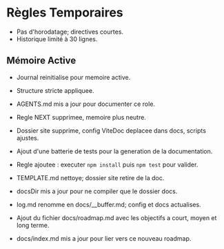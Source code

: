 # Règles Temporaires
- Pas d'horodatage; directives courtes.
- Historique limité à 30 lignes.

## Mémoire Active
- Journal reinitialise pour memoire active.
- Structure stricte appliquee.
- AGENTS.md mis a jour pour documenter ce role.
- Regle NEXT supprimee, memoire plus neutre.

- Dossier site supprime, config ViteDoc deplacee dans docs, scripts ajustes.
- Ajout d'une batterie de tests pour la generation de la documentation.
- Regle ajoutee : executer `npm install` puis `npm test` pour valider.
- TEMPLATE.md nettoye; dossier site retire de la doc.
- docsDir mis a jour pour ne compiler que le dossier docs.
- log.md renomme en docs/__buffer.md; config et docs actualises.
- Ajout du fichier docs/roadmap.md avec les objectifs a court, moyen et long terme.
- docs/index.md mis a jour pour lier vers ce nouveau roadmap.
